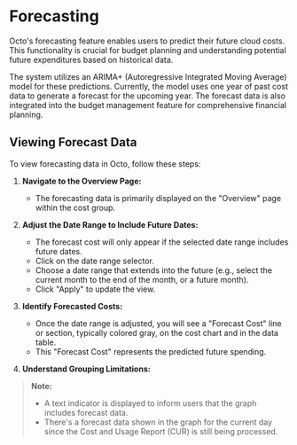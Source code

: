 # Forecasting

Octo's forecasting feature enables users to predict their future cloud costs. This functionality is crucial for budget planning and understanding potential future expenditures based on historical data.

The system utilizes an ARIMA+ (Autoregressive Integrated Moving Average) model for these predictions. Currently, the model uses one year of past cost data to generate a forecast for the upcoming year. The forecast data is also integrated into the budget management feature for comprehensive financial planning.

## Viewing Forecast Data

To view forecasting data in Octo, follow these steps:

1. **Navigate to the Overview Page:**
   * The forecasting data is primarily displayed on the "Overview" page within the cost group.

2. **Adjust the Date Range to Include Future Dates:**
   * The forecast cost will only appear if the selected date range includes future dates.
   * Click on the date range selector.
   * Choose a date range that extends into the future (e.g., select the current month to the end of the month, or a future month).
   * Click "Apply" to update the view.

3. **Identify Forecasted Costs:**
   * Once the date range is adjusted, you will see a "Forecast Cost" line or section, typically colored gray, on the cost chart and in the data table.
   * This "Forecast Cost" represents the predicted future spending.

4. **Understand Grouping Limitations:**
> **Note:**  
> * A text indicator is displayed to inform users that the graph includes forecast data.  
> * There's a forecast data shown in the graph for the current day since the Cost and Usage Report (CUR) is still being processed.